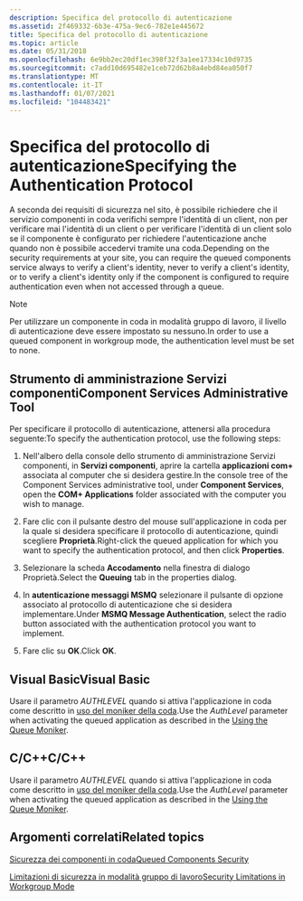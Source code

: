 ```yaml
---
description: Specifica del protocollo di autenticazione
ms.assetid: 2f469332-6b3e-475a-9ec6-782e1e445672
title: Specifica del protocollo di autenticazione
ms.topic: article
ms.date: 05/31/2018
ms.openlocfilehash: 6e9bb2ec20df1ec398f32f3a1ee17334c10d9735
ms.sourcegitcommit: c7add10d695482e1ceb72d62b8a4ebd84ea050f7
ms.translationtype: MT
ms.contentlocale: it-IT
ms.lasthandoff: 01/07/2021
ms.locfileid: "104483421"
---
```

# <a name="specifying-the-authentication-protocol"></a><span data-ttu-id="423b1-103">Specifica del protocollo di autenticazione</span><span class="sxs-lookup"><span data-stu-id="423b1-103">Specifying the Authentication Protocol</span></span>

<span data-ttu-id="423b1-104">A seconda dei requisiti di sicurezza nel sito, è possibile richiedere che il servizio componenti in coda verifichi sempre l'identità di un client, non per verificare mai l'identità di un client o per verificare l'identità di un client solo se il componente è configurato per richiedere l'autenticazione anche quando non è possibile accedervi tramite una coda.</span><span class="sxs-lookup"><span data-stu-id="423b1-104">Depending on the security requirements at your site, you can require the queued components service always to verify a client's identity, never to verify a client's identity, or to verify a client's identity only if the component is configured to require authentication even when not accessed through a queue.</span></span>

> [!Note]  
> <span data-ttu-id="423b1-105">Per utilizzare un componente in coda in modalità gruppo di lavoro, il livello di autenticazione deve essere impostato su nessuno.</span><span class="sxs-lookup"><span data-stu-id="423b1-105">In order to use a queued component in workgroup mode, the authentication level must be set to none.</span></span>

 

## <a name="component-services-administrative-tool"></a><span data-ttu-id="423b1-106">Strumento di amministrazione Servizi componenti</span><span class="sxs-lookup"><span data-stu-id="423b1-106">Component Services Administrative Tool</span></span>

<span data-ttu-id="423b1-107">Per specificare il protocollo di autenticazione, attenersi alla procedura seguente:</span><span class="sxs-lookup"><span data-stu-id="423b1-107">To specify the authentication protocol, use the following steps:</span></span>

1.  <span data-ttu-id="423b1-108">Nell'albero della console dello strumento di amministrazione Servizi componenti, in **Servizi componenti**, aprire la cartella **applicazioni com+** associata al computer che si desidera gestire.</span><span class="sxs-lookup"><span data-stu-id="423b1-108">In the console tree of the Component Services administrative tool, under **Component Services**, open the **COM+ Applications** folder associated with the computer you wish to manage.</span></span>

2.  <span data-ttu-id="423b1-109">Fare clic con il pulsante destro del mouse sull'applicazione in coda per la quale si desidera specificare il protocollo di autenticazione, quindi scegliere **Proprietà**.</span><span class="sxs-lookup"><span data-stu-id="423b1-109">Right-click the queued application for which you want to specify the authentication protocol, and then click **Properties**.</span></span>

3.  <span data-ttu-id="423b1-110">Selezionare la scheda **Accodamento** nella finestra di dialogo Proprietà.</span><span class="sxs-lookup"><span data-stu-id="423b1-110">Select the **Queuing** tab in the properties dialog.</span></span>

4.  <span data-ttu-id="423b1-111">In **autenticazione messaggi MSMQ** selezionare il pulsante di opzione associato al protocollo di autenticazione che si desidera implementare.</span><span class="sxs-lookup"><span data-stu-id="423b1-111">Under **MSMQ Message Authentication**, select the radio button associated with the authentication protocol you want to implement.</span></span>

5.  <span data-ttu-id="423b1-112">Fare clic su **OK**.</span><span class="sxs-lookup"><span data-stu-id="423b1-112">Click **OK**.</span></span>

## <a name="visual-basic"></a><span data-ttu-id="423b1-113">Visual Basic</span><span class="sxs-lookup"><span data-stu-id="423b1-113">Visual Basic</span></span>

<span data-ttu-id="423b1-114">Usare il parametro *AUTHLEVEL* quando si attiva l'applicazione in coda come descritto in [uso del moniker della coda](using-the-queue-moniker.md).</span><span class="sxs-lookup"><span data-stu-id="423b1-114">Use the *AuthLevel* parameter when activating the queued application as described in the [Using the Queue Moniker](using-the-queue-moniker.md).</span></span>

## <a name="cc"></a><span data-ttu-id="423b1-115">C/C++</span><span class="sxs-lookup"><span data-stu-id="423b1-115">C/C++</span></span>

<span data-ttu-id="423b1-116">Usare il parametro *AUTHLEVEL* quando si attiva l'applicazione in coda come descritto in [uso del moniker della coda](using-the-queue-moniker.md).</span><span class="sxs-lookup"><span data-stu-id="423b1-116">Use the *AuthLevel* parameter when activating the queued application as described in the [Using the Queue Moniker](using-the-queue-moniker.md).</span></span>

## <a name="related-topics"></a><span data-ttu-id="423b1-117">Argomenti correlati</span><span class="sxs-lookup"><span data-stu-id="423b1-117">Related topics</span></span>

<dl> <dt>

[<span data-ttu-id="423b1-118">Sicurezza dei componenti in coda</span><span class="sxs-lookup"><span data-stu-id="423b1-118">Queued Components Security</span></span>](queued-components-security.md)
</dt> <dt>

[<span data-ttu-id="423b1-119">Limitazioni di sicurezza in modalità gruppo di lavoro</span><span class="sxs-lookup"><span data-stu-id="423b1-119">Security Limitations in Workgroup Mode</span></span>](security-limitations-in-workgroup-mode.md)
</dt> </dl>

 

 



